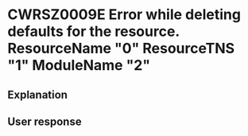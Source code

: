 # CWRSZ0009E Error while deleting defaults for the resource. ResourceName "0" ResourceTNS "1" ModuleName "2"

## Explanation

## User response